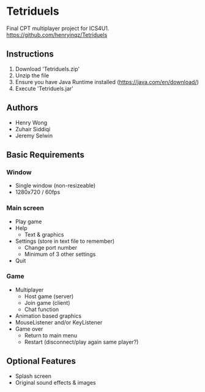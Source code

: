 # Tetriduels
Final CPT multiplayer project for ICS4U1.
https://github.com/henryinqz/Tetriduels

## Instructions
1. Download 'Tetriduels.zip'
2. Unzip the file
3. Ensure you have Java Runtime installed (https://java.com/en/download/)
4. Execute 'Tetriduels.jar'

## Authors
- Henry Wong
- Zuhair Siddiqi
- Jeremy Selwin

## Basic Requirements
### Window
- Single window (non-resizeable)
- 1280x720 / 60fps

### Main screen
- Play game
- Help
  - Text & graphics
- Settings (store in text file to remember)
  - Change port number
  - Minimum of 3 other settings
- Quit

### Game
- Multiplayer
  - Host game (server)
  - Join game (client)
  - Chat function
- Animation based graphics
- MouseListener and/or KeyListener 
- Game over
  - Return to main menu
  - Restart (disconnect/play again same player?)

## Optional Features
- Splash screen
- Original sound effects & images
